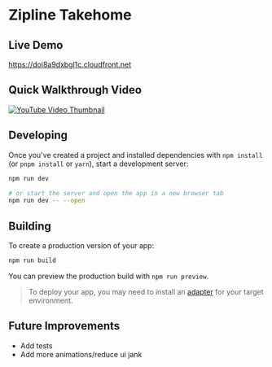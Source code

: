 # Zipline Takehome

## Live Demo

<https://doi8a9dxbgl1c.cloudfront.net>

## Quick Walkthrough Video

[![YouTube Video Thumbnail](https://img.youtube.com/vi/G20QpKsPiug/0.jpg)](https://www.youtube.com/watch?v=G20QpKsPiug)

## Developing

Once you've created a project and installed dependencies with `npm install` (or `pnpm install` or `yarn`), start a development server:

```bash
npm run dev

# or start the server and open the app in a new browser tab
npm run dev -- --open
```

## Building

To create a production version of your app:

```bash
npm run build
```

You can preview the production build with `npm run preview`.

> To deploy your app, you may need to install an [adapter](https://svelte.dev/docs/kit/adapters) for your target environment.


## Future Improvements

- Add tests
- Add more animations/reduce ui jank
